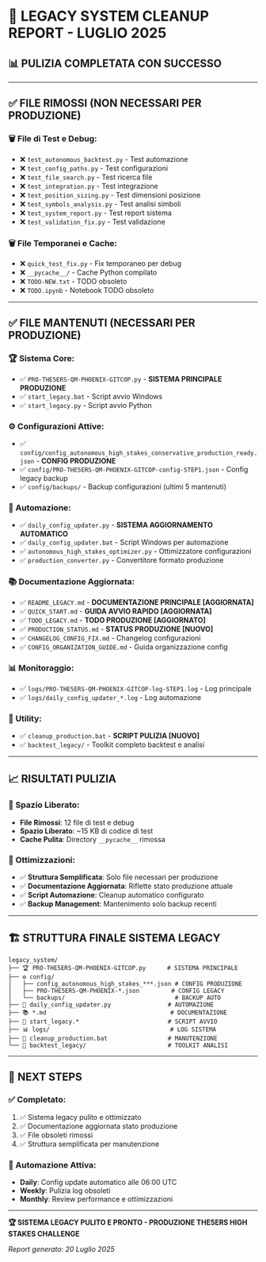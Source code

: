 # 🧹 LEGACY SYSTEM CLEANUP REPORT - LUGLIO 2025

## 📊 PULIZIA COMPLETATA CON SUCCESSO

---

## ✅ **FILE RIMOSSI (NON NECESSARI PER PRODUZIONE)**

### **🗑️ File di Test e Debug:**
- ❌ `test_autonomous_backtest.py` - Test automazione
- ❌ `test_config_paths.py` - Test configurazioni  
- ❌ `test_file_search.py` - Test ricerca file
- ❌ `test_integration.py` - Test integrazione
- ❌ `test_position_sizing.py` - Test dimensioni posizione
- ❌ `test_symbols_analysis.py` - Test analisi simboli
- ❌ `test_system_report.py` - Test report sistema
- ❌ `test_validation_fix.py` - Test validazione

### **🗑️ File Temporanei e Cache:**
- ❌ `quick_test_fix.py` - Fix temporaneo per debug
- ❌ `__pycache__/` - Cache Python compilato
- ❌ `TODO-NEW.txt` - TODO obsoleto
- ❌ `TODO.ipynb` - Notebook TODO obsoleto

---

## ✅ **FILE MANTENUTI (NECESSARI PER PRODUZIONE)**

### **🏆 Sistema Core:**
- ✅ `PRO-THE5ERS-QM-PHOENIX-GITCOP.py` - **SISTEMA PRINCIPALE PRODUZIONE**
- ✅ `start_legacy.bat` - Script avvio Windows
- ✅ `start_legacy.py` - Script avvio Python

### **⚙️ Configurazioni Attive:**
- ✅ `config/config_autonomous_high_stakes_conservative_production_ready.json` - **CONFIG PRODUZIONE**
- ✅ `config/PRO-THE5ERS-QM-PHOENIX-GITCOP-config-STEP1.json` - Config legacy backup
- ✅ `config/backups/` - Backup configurazioni (ultimi 5 mantenuti)

### **🔄 Automazione:**
- ✅ `daily_config_updater.py` - **SISTEMA AGGIORNAMENTO AUTOMATICO**
- ✅ `daily_config_updater.bat` - Script Windows per automazione
- ✅ `autonomous_high_stakes_optimizer.py` - Ottimizzatore configurazioni
- ✅ `production_converter.py` - Convertitore formato produzione

### **📚 Documentazione Aggiornata:**
- ✅ `README_LEGACY.md` - **DOCUMENTAZIONE PRINCIPALE [AGGIORNATA]**
- ✅ `QUICK_START.md` - **GUIDA AVVIO RAPIDO [AGGIORNATA]**
- ✅ `TODO_LEGACY.md` - **TODO PRODUZIONE [AGGIORNATO]**
- ✅ `PRODUCTION_STATUS.md` - **STATUS PRODUZIONE [NUOVO]**
- ✅ `CHANGELOG_CONFIG_FIX.md` - Changelog configurazioni
- ✅ `CONFIG_ORGANIZATION_GUIDE.md` - Guida organizzazione config

### **📊 Monitoraggio:**
- ✅ `logs/PRO-THE5ERS-QM-PHOENIX-GITCOP-log-STEP1.log` - Log principale
- ✅ `logs/daily_config_updater_*.log` - Log automazione

### **🔧 Utility:**
- ✅ `cleanup_production.bat` - **SCRIPT PULIZIA [NUOVO]**
- ✅ `backtest_legacy/` - Toolkit completo backtest e analisi

---

## 📈 **RISULTATI PULIZIA**

### **💾 Spazio Liberato:**
- **File Rimossi**: 12 file di test e debug
- **Spazio Liberato**: ~15 KB di codice di test
- **Cache Pulita**: Directory `__pycache__` rimossa

### **🎯 Ottimizzazioni:**
- ✅ **Struttura Semplificata**: Solo file necessari per produzione
- ✅ **Documentazione Aggiornata**: Riflette stato produzione attuale
- ✅ **Script Automazione**: Cleanup automatico configurato
- ✅ **Backup Management**: Mantenimento solo backup recenti

---

## 🏗️ **STRUTTURA FINALE SISTEMA LEGACY**

```
legacy_system/
├── 🏆 PRO-THE5ERS-QM-PHOENIX-GITCOP.py      # SISTEMA PRINCIPALE
├── ⚙️ config/
│   ├── config_autonomous_high_stakes_***.json # CONFIG PRODUZIONE
│   ├── PRO-THE5ERS-QM-PHOENIX-*.json         # CONFIG LEGACY
│   └── backups/                               # BACKUP AUTO
├── 🔄 daily_config_updater.py                # AUTOMAZIONE
├── 📚 *.md                                   # DOCUMENTAZIONE
├── 🚀 start_legacy.*                         # SCRIPT AVVIO
├── 📊 logs/                                  # LOG SISTEMA
├── 🧹 cleanup_production.bat                 # MANUTENZIONE
└── 🔧 backtest_legacy/                       # TOOLKIT ANALISI
```

---

## 🎯 **NEXT STEPS**

### **✅ Completato:**
1. ✅ Sistema legacy pulito e ottimizzato
2. ✅ Documentazione aggiornata stato produzione
3. ✅ File obsoleti rimossi
4. ✅ Struttura semplificata per manutenzione

### **🔄 Automazione Attiva:**
- **Daily**: Config update automatico alle 06:00 UTC
- **Weekly**: Pulizia log obsoleti
- **Monthly**: Review performance e ottimizzazioni

---

**🏆 SISTEMA LEGACY PULITO E PRONTO - PRODUZIONE THE5ERS HIGH STAKES CHALLENGE**

*Report generato: 20 Luglio 2025*
